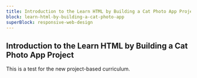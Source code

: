 ```yaml
---
title: Introduction to the Learn HTML by Building a Cat Photo App Project
block: learn-html-by-building-a-cat-photo-app
superBlock: responsive-web-design
---
```


## Introduction to the Learn HTML by Building a Cat Photo App Project

This is a test for the new project-based curriculum.
